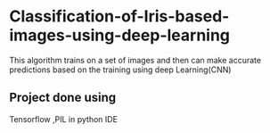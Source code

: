 # Classification-of-Iris-based-images-using-deep-learning
This algorithm trains on a set of images and then can make accurate predictions based on the training using deep Learning(CNN)
## Project done using
Tensorflow ,PIL in python IDE

